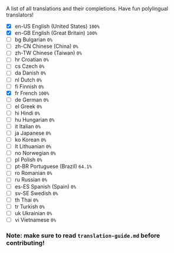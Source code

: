 A list of all translations and their completions.
Have fun polylingual translators!

- [x] en-US	English (United States) `100%`
- [x] en-GB	English (Great Britain) `100%`
- [ ] bg	Bulgarian `0%`
- [ ] zh-CN	Chinese (China) `0%`
- [ ] zh-TW	Chinese (Taiwan) `0%`
- [ ] hr	Croatian `0%`
- [ ] cs	Czech `0%`
- [ ] da	Danish `0%`
- [ ] nl	Dutch `0%`
- [ ] fi	Finnish `0%`
- [x] fr	French `100%`
- [ ] de	German `0%`
- [ ] el	Greek `0%`
- [ ] hi	Hindi `0%`
- [ ] hu	Hungarian `0%`
- [ ] it	Italian `0%`
- [ ] ja	Japanese `0%`
- [ ] ko	Korean `0%`
- [ ] lt	Lithuanian `0%`
- [ ] no	Norwegian `0%`
- [ ] pl	Polish `0%`
- [ ] pt-BR	Portuguese (Brazil) `64.1%`
- [ ] ro	Romanian `0%`
- [ ] ru	Russian `0%`
- [ ] es-ES	Spanish (Spain) `0%`
- [ ] sv-SE	Swedish `0%`
- [ ] th	Thai `0%`
- [ ] tr	Turkish `0%`
- [ ] uk	Ukrainian `0%`
- [ ] vi	Vietnamese `0%`

### Note: make sure to read `translation-guide.md` before contributing!